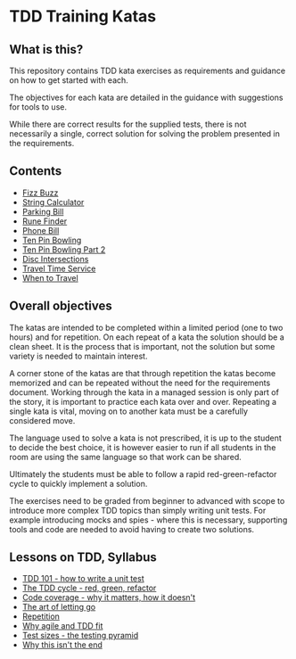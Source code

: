 # TDD Training Katas

## What is this?
This repository contains TDD kata exercises as requirements and guidance on
how to get started with each.

The objectives for each kata are detailed in the guidance with suggestions for
tools to use.

While there are correct results for the supplied tests, there is not necessarily
a single, correct solution for solving the problem presented in the requirements.

## Contents
* [Fizz Buzz](./src/site/markdown/katas/FizzBuzz/README.md)
* [String Calculator](./src/site/markdown/katas/StringCalculator/README.md)
* [Parking Bill](./src/site/markdown/katas/ParkingBill/README.md)
* [Rune Finder](./src/site/markdown/katas/RuneFinder/README.md)
* [Phone Bill](./src/site/markdown/katas/PhoneBill/README.md)
* [Ten Pin Bowling](./src/site/markdown/katas/TenPinBowling/README.md)
* [Ten Pin Bowling Part 2](./src/site/markdown/katas/TenPinBowlingPartTwo/README.md)
* [Disc Intersections](./src/site/markdown/katas/DiscIntersections/README.md)
* [Travel Time Service](./src/site/markdown/katas/TravelTimeCalculator/README.md)
* [When to Travel](./src/site/markdown/katas/WhenToTravel/README.md)

## Overall objectives
The katas are intended to be completed within a limited period (one to two
hours) and for repetition. On each repeat of a kata the solution should be a
clean sheet. It is the process that is important, not the solution but some
variety is needed to maintain interest.

A corner stone of the katas are that through repetition the katas become
memorized and can be repeated without the need for the requirements document.
Working through the kata in a managed session is only part of the story, it is
important to practice each kata over and over. Repeating a single kata is vital,
moving on to another kata must be a carefully considered move.

The language used to solve a kata is not prescribed, it is up to the student to
decide the best choice, it is however easier to run if all students in the room
are using the same language so that work can be shared.

Ultimately the students must be able to follow a rapid red-green-refactor cycle
to quickly implement a solution.

The exercises need to be graded from beginner to advanced with scope to
introduce more complex TDD topics than simply writing unit tests. For example
introducing mocks and spies - where this is necessary, supporting tools and code
are needed to avoid having to create two solutions.

## Lessons on TDD, Syllabus
* [TDD 101 - how to write a unit test](./src/site/markdown/Documentation/TDD101.md)
* [The TDD cycle - red, green, refactor](./src/site/markdown/Documentation/TheTDDCycle.md)
* [Code coverage - why it matters, how it doesn't](./src/site/markdown/Documentation/CodeCoverage.md)
* [The art of letting go](./src/site/markdown/Documentation/LettingGo.md)
* [Repetition](./src/site/markdown/Documentation/Repetition.md)
* [Why agile and TDD fit](./src/site/markdown/Documentation/agileTDD.md)
* [Test sizes - the testing pyramid](./src/site/markdown/Documentation/TestSizes.md)
* [Why this isn't the end](./src/site/markdown/Documentation/AdvancedTDD.md)
